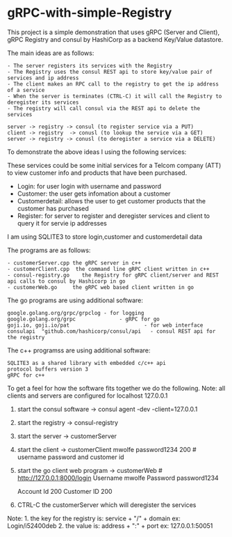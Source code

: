 # gRPC-with-simple-Registry

This project is a simple demonstration that uses gRPC (Server and Client), gRPC Registry
and consul by HashiCorp as a backend Key/Value datastore.

The main ideas are as follows:

    - The server registers its services with the Registry
    - The Registry uses the consul REST api to store key/value pair of services and ip address
    - The client makes an RPC call to the registry to get the ip address of a service
    - When the server is terminates (CTRL-C) it will call the Registry to deregister its services
    - The registry will call consul via the REST api to delete the services

    server -> registry -> consul (to register service via a PUT)
    client -> registry  -> conusl (to lookup the service via a GET)
    server -> registry -> conusl (to deregister a service via a DELETE)

To demonstrate the above ideas I using the following services:

These services could be some initial services for a Telcom company (ATT) to
view customer info and products that have been purchased.

   - Login:  for user login with username and password
   - Customer:  the user  gets infomation about a customer
   - Customerdetail:  allows the user to get customer products that the customer has purchased
   -  Register:  for server to register and deregister services and client to query it for servie ip addresses 

I am using SQLITE3 to store login,customer and customerdetail data

The programs are as follows:

    - customerServer.cpp the gRPC server in c++
    - customerClient.cpp  the command line gRPC client written in c++
    - consul-registry.go    the Registry for gRPC client/server and REST api calls to consul by Hashicorp in go
    - customerWeb.go     the gRPC web based client written in go

The go programs are using additional software:

    google.golang.org/grpc/grpclog - for logging
    google.golang.org/grpc              - gRPC for go
    goji.io, goji.io/pat                        - for web interface
    consulapi  "github.com/hashicorp/consul/api   - consul REST api for the registry

The c++ programss are using additional software:

    SQLITE3 as a shared library with embedded c/c++ api
    protocol buffers version 3
    gRPC for c++

To get a feel for how the software fits together we do the following.
Note: all clients and servers are configured for localhost 127.0.0.1

1. start the consul software -> consul agent   -dev -client=127.0.0.1
2. start the registry -> consul-registry
3. start the server -> customerServer
4. start the client  ->  customerClient mwolfe password1234 200   # username password and customer id
5. start the go client web program -> customerWeb # http://127.0.0.1:8000/login 
   Username mwolfe
   Password password1234

   Account Id 200
   Customer ID 200
  
6. CTRL-C the customerServer which will deregister the services

Note: 
      1.	the key for the registry is: service + "/" + domain     ex: Login/i52400deb
      2.  	the value is:                     address + ":" + port         ex: 127.0.0.1:50051




    



